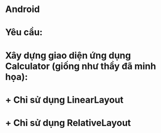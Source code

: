 # Android
# Yêu cầu:

# Xây dựng giao diện ứng dụng Calculator (giống như thầy đã minh họa):

# + Chỉ sử dụng LinearLayout

# + Chỉ sử dụng RelativeLayout
